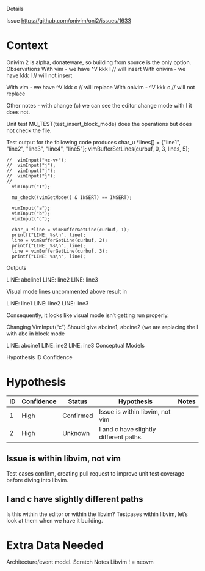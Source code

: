 Details

Issue
https://github.com/onivim/oni2/issues/1633

# Context
Onivim 2 is alpha, donateware, so building from source is the only option.
Observations
With vim - we have ^V kkk I // will insert
With onivim - we have kkk I // will not insert

With vim - we have ^V kkk c // will replace
With onivim - ^V kkk c // will not replace

Other notes - with change (c) we can see the editor change mode with I it does not.

Unit test MU_TEST(test_insert_block_mode) does the operations but does not check the file.  

Test output for the following code produces 
  char_u *lines[] = {"line1", "line2", "line3", "line4", "line5"};
  vimBufferSetLines(curbuf, 0, 3, lines, 5);

```
//  vimInput("<c-v>");
//  vimInput("j");
//  vimInput("j");
//  vimInput("j");
//
  vimInput("I");

  mu_check((vimGetMode() & INSERT) == INSERT);

  vimInput("a");
  vimInput("b");
  vimInput("c");

  char_u *line = vimBufferGetLine(curbuf, 1);
  printf("LINE: %s\n", line);
  line = vimBufferGetLine(curbuf, 2);
  printf("LINE: %s\n", line);
  line = vimBufferGetLine(curbuf, 3);
  printf("LINE: %s\n", line);
```
Outputs 

LINE: abcline1
LINE: line2
LINE: line3


Visual mode lines uncommented above result in 

LINE: line1
LINE: line2
LINE: line3

Consequently, it looks like visual mode isn’t getting run properly.

Changing VimInput(“c”) 
Should give abcine1, abcine2 (we are replacing the l with abc in block mode

LINE: abcine1
LINE: ine2
LINE: ine3
Conceptual Models

Hypothesis
ID
Confidence

# Hypothesis

ID | Confidence | Status | Hypothesis | Notes 
---|------------|--------|------------|------
1  | High       | Confirmed | Issue is within libvim, not vim | 
2  | High       | Unknown | I and c have slightly different paths.

## Issue is within libvim, not vim

Test cases confirm, creating pull request to improve unit test coverage before diving into libvim.

## I and c have slightly different paths
Is this within the editor or within the libvim?
Testcases within libvim, let’s look at them when we have it building.


# Extra Data Needed
Architecture/event model.
Scratch Notes
Libvim ! = neovm

